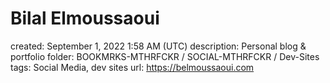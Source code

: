 # Bilal Elmoussaoui

created: September 1, 2022 1:58 AM (UTC)
description: Personal blog & portfolio
folder: BOOKMRKS-MTHRFCKR / SOCIAL-MTHRFCKR / Dev-Sites
tags: Social Media, dev sites
url: https://belmoussaoui.com